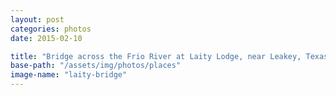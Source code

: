 ```yaml
---
layout: post
categories: photos
date: 2015-02-10

title: "Bridge across the Frio River at Laity Lodge, near Leakey, Texas"
base-path: "/assets/img/photos/places"
image-name: "laity-bridge"
---
```

